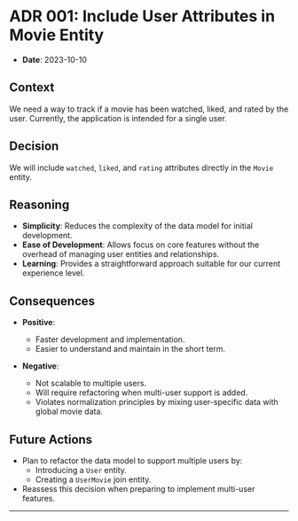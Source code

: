 # ADR 001: Include User Attributes in Movie Entity

- **Date**: 2023-10-10

## Context

We need a way to track if a movie has been watched, liked, and rated by the user. Currently, the application is intended for a single user.

## Decision

We will include `watched`, `liked`, and `rating` attributes directly in the `Movie` entity.

## Reasoning

- **Simplicity**: Reduces the complexity of the data model for initial development.
- **Ease of Development**: Allows focus on core features without the overhead of managing user entities and relationships.
- **Learning**: Provides a straightforward approach suitable for our current experience level.

## Consequences

- **Positive**:
    - Faster development and implementation.
    - Easier to understand and maintain in the short term.

- **Negative**:
    - Not scalable to multiple users.
    - Will require refactoring when multi-user support is added.
    - Violates normalization principles by mixing user-specific data with global movie data.

## Future Actions

- Plan to refactor the data model to support multiple users by:
    - Introducing a `User` entity.
    - Creating a `UserMovie` join entity.
- Reassess this decision when preparing to implement multi-user features.

---